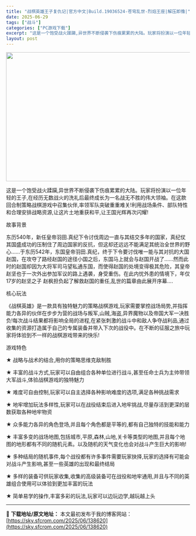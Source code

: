 ```yaml
---
title: "战棋英雄王子复仇记|官方中文|Build.19036524-苍穹乱世-烈焰王座|解压即撸|"
date: 2025-06-29
tags: ["战斗"]
categories: ["PC游戏下载"]
excerpt: "这是一个饱受战火蹂躏,异世界不断侵袭下伤痕累累的大陆。玩家将扮演以一位年轻的王子,在经历无数战火的洗礼后最终成长为一名战无不胜的伟大领袖。在这款回合制策略战棋游戏中召集伙伴,率领军队突破重重难关!利用战场条件、部队特性和合理安排战略资源,让这片土地重获和平,让王国光辉再次闪耀! 故事背景 东历540&hellip;"
layout: post
---
```


<img class="aligncenter size-full wp-image-138621" src="https://sky.sfcrom.com/wp-content/uploads/2025/06/202506290253326.webp" alt="" width="616" height="353" />

这是一个饱受战火蹂躏,异世界不断侵袭下伤痕累累的大陆。玩家将扮演以一位年轻的王子,在经历无数战火的洗礼后最终成长为一名战无不胜的伟大领袖。在这款回合制策略战棋游戏中召集伙伴,率领军队突破重重难关!利用战场条件、部队特性和合理安排战略资源,让这片土地重获和平,让王国光辉再次闪耀!

故事背景

东历540年，新任皇帝羽田.真纪下令讨伐周边一直与其结交多年的国家，真纪仗其国盛成功的压制住了周边国家的反抗，但这却还远远不能满足其统治全世界的野心……于东历542年，东国皇帝羽田.真纪，终于下令要讨伐唯一能与其对抗的大国赵国，在攻夺了路经赵国的途径小国之后，东国马上就会与赵国开战了……然而此时的赵国却因为大将军司马望私通东国，而使得赵国的处境变得极其危险，其皇帝赵坚也于一次外出参加军议的路上遇袭，身受重伤。在此内忧外患的情境下，年仅17岁的赵坚之子 赵枫担负起了解救赵国的重任,乱世的篇章由此展开序幕….

核心玩法

《战棋英雄》是一款具有独特魅力的策略战棋游戏,玩家需要掌控战场局势,并指挥能力各异的伙伴在步步为营的战场与叛军,山贼,海盗,异界魔物以及帝国大军一决胜负!每次战斗结果都将影响全局的进程,在紧张刺激的战斗中和敌人争夺战利品,通过收集的资源打造属于自己的专属装备并带入下次的战役中。在不断的征服之旅中玩家将体验到不一样的战棋游戏带来的快乐!

游戏特色

★ 战略与战术的结合,用你的策略思维克敌制胜

★ 丰富的战斗方式,玩家可以自由组合各种单位进行战斗,甚至任命士兵为主帅带领大军战斗,体验战棋游戏的独特魅力

★ 难度可自由控制,玩家可以自主选择各种影响难度的选项,满足各种挑战需求

★ 地牢增加玩法多样性,玩家可以在战役结束后进入地牢挑战,尽量存活到更深的层数获取各种地牢物资

★ 众多能力各异的角色登场,并且每个角色都是平等的,都有自己独特的技能和能力

★ 丰富多变的战场地图,包括城市,平原,森林,山地,关卡等类型的地图,并且每个地图的地形都有不同的随机元素。以及随机的天气变化也会对战斗产生巨大的影响!

★ 多种结局的随机事件,每个战役都有许多事件需要玩家抉择,玩家的选择有可能会对战斗产生影响,甚至一些英雄的出现和最终结局

★ 多样的装备可供玩家收集,收集的高级装备可在战役和地牢通用,并且与不同的英雄组合使用可以体验到更加丰富的玩法

★ 简单易学的操作,丰富多彩的玩法,玩家可以边玩边学,越玩越上头

---
📖 **下载地址/原文地址：** 本文最初发布于我的博客网站：[https://sky.sfcrom.com/2025/06/138620](https://sky.sfcrom.com/2025/06/138620)
